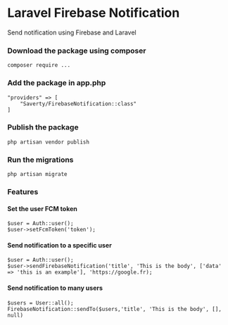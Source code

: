 
# Laravel Firebase Notification


Send notification using Firebase and Laravel

### Download the package using composer

    composer require ... 

### Add the package in app.php 
	"providers" => [
		"Saverty/FirebaseNotification::class"
	]

### Publish the package

    php artisan vendor publish

### Run the migrations 

    php artisan migrate

### Features 
#### Set the user FCM token 

    $user = Auth::user();
    $user->setFcmToken('token');

#### Send notification to a specific user 

    $user = Auth::user();
	$user->sendFirebaseNotification('title', 'This is the body', ['data' => 'this is an example'], 'https://google.fr);

#### Send notification to many users 

    $users = User::all();
    FirebaseNotification::sendTo($users,'title', 'This is the body', [], null)

 

